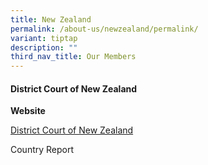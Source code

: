 ```yaml
---
title: New Zealand
permalink: /about-us/newzealand/permalink/
variant: tiptap
description: ""
third_nav_title: Our Members
---
```

<h4><strong>District Court of New Zealand</strong></h4>
<p><strong>Website</strong>
</p>
<p><a href="https://www.districtcourts.govt.nz/" rel="noopener nofollow" target="_blank">District Court of New Zealand</a>
</p>
<p>Country Report</p>